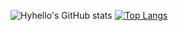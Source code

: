 ![Hyhello's GitHub stats](https://github-readme-stats.vercel.app/api?username=Hyhello&show_icons=true&theme=radical)
[![Top Langs](https://github-readme-stats.vercel.app/api/top-langs/?username=Hyhello&show_icons=true&&color=5194f0&logo=steam&style=flat-square&logoColor=white)](https://github.com/anuraghazra/github-readme-stats)

